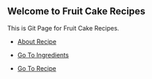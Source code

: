 ## Welcome to Fruit Cake Recipes

This is Git Page for Fruit Cake Recipes.


- [About Recipe](https://ankitanandtopno.github.io/FruitCake/README)


- [Go To Ingredients](https://ankitanandtopno.github.io/FruitCake/Ingredients)


- [Go To Recipe](https://ankitanandtopno.github.io/FruitCake/Recipe)
